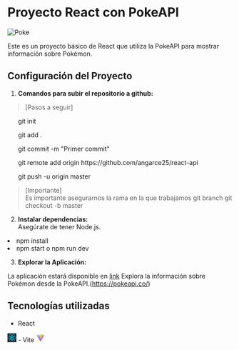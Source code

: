 # Proyecto React con PokeAPI

![Poke](./src/assets/Pokédex_logo.png)

Este es un proyecto básico de React que utiliza la PokeAPI para mostrar información sobre Pokémon.

## Configuración del Proyecto



1. **Comandos para subir el repositorio a github:**
> [Pasos a seguir]</br>


<ul>git init</ul>
<ul>git add .</ul>
<ul>git commit -m "Primer commit"</ul>
<ul>git remote add origin https://github.com/angarce25/react-api</ul>
<ul>git push -u origin master</ul>


>[Importante] </br>
Es importante asegurarnos la rama en la que trabajamos
git branch <verifica la rama en la que trabajamos>
git checkout -b master <si quieres crear otra rama puedes hacerla con este comando>
2. **Instalar dependencias:**</br>
Asegúrate de tener Node.js.

<li>npm install</li>
<li>npm start o npm run dev</li>

3. **Explorar la Aplicación:**

La aplicación estará disponible en <a href="https://master--pokeapiandrea.netlify.app/">link</a>
Explora la información sobre Pokémon desde la PokeAPI.(https://pokeapi.co/) 
## Tecnologías utilizadas
- React 
 <img src="./src/assets/react-logo.png" alt="React Logo" style="width:20px;height:20px;" >
- Vite <img src="./src/assets/vite-logo.png" alt="React Logo" style="width:20px;height:20px;" >




